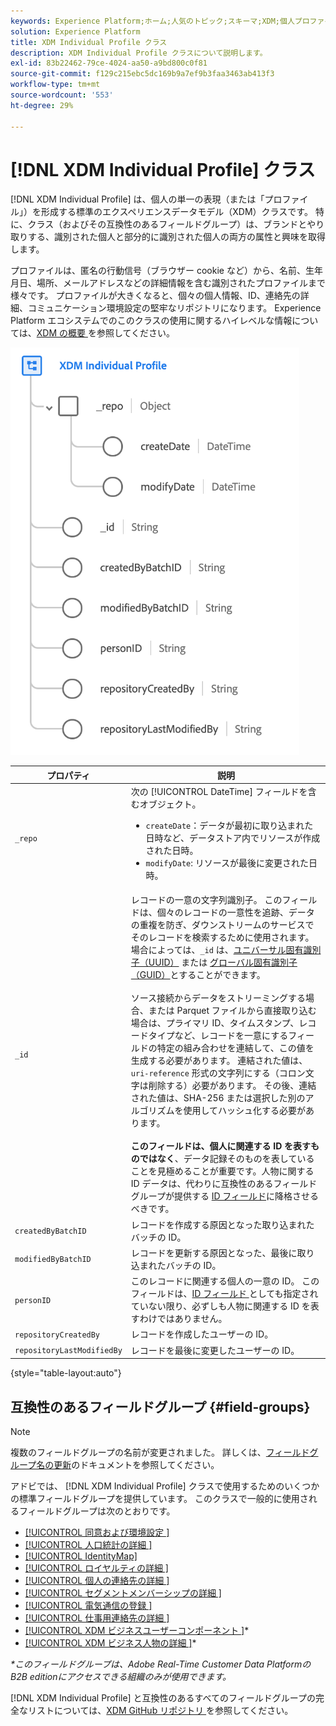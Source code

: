 ```yaml
---
keywords: Experience Platform;ホーム;人気のトピック;スキーマ;XDM;個人プロファイル;フィールド;identityMap;ID マップ;スキーマデザイン;マップ;結合スキーマ;和集合
solution: Experience Platform
title: XDM Individual Profile クラス
description: XDM Individual Profile クラスについて説明します。
exl-id: 83b22462-79ce-4024-aa50-a9bd800c0f81
source-git-commit: f129c215ebc5dc169b9a7ef9b3faa3463ab413f3
workflow-type: tm+mt
source-wordcount: '553'
ht-degree: 29%

---
```


# [!DNL XDM Individual Profile] クラス

[!DNL XDM Individual Profile] は、個人の単一の表現（または「プロファイル」）を形成する標準のエクスペリエンスデータモデル（XDM）クラスです。 特に、クラス（およびその互換性のあるフィールドグループ）は、ブランドとやり取りする、識別された個人と部分的に識別された個人の両方の属性と興味を取得します。

プロファイルは、匿名の行動信号（ブラウザー cookie など）から、名前、生年月日、場所、メールアドレスなどの詳細情報を含む識別されたプロファイルまで様々です。 プロファイルが大きくなると、個々の個人情報、ID、連絡先の詳細、コミュニケーション環境設定の堅牢なリポジトリになります。 Experience Platform エコシステムでのこのクラスの使用に関するハイレベルな情報については、[XDM の概要 ](../home.md#data-behaviors) を参照してください。

![XDM 個人プロファイルクラスのスキーマ図。](../images/classes/individual-profile.png)

| プロパティ | 説明 |
| --- | --- |
| `_repo` | 次の [!UICONTROL DateTime] フィールドを含むオブジェクト。 <ul><li>`createDate`：データが最初に取り込まれた日時など、データストア内でリソースが作成された日時。</li><li>`modifyDate`: リソースが最後に変更された日時。</li></ul> |
| `_id` | レコードの一意の文字列識別子。 このフィールドは、個々のレコードの一意性を追跡、データの重複を防ぎ、ダウンストリームのサービスでそのレコードを検索するために使用されます。 場合によっては、`_id` は、[ユニバーサル固有識別子（UUID）](https://tools.ietf.org/html/rfc4122) または [グローバル固有識別子（GUID）](https://docs.microsoft.com/ja-jp/dotnet/api/system.guid?view=net-5.0)とすることができます。<br><br> ソース接続からデータをストリーミングする場合、または Parquet ファイルから直接取り込む場合は、プライマリ ID、タイムスタンプ、レコードタイプなど、レコードを一意にするフィールドの特定の組み合わせを連結して、この値を生成する必要があります。 連結された値は、`uri-reference` 形式の文字列にする（コロン文字は削除する）必要があります。 その後、連結された値は、SHA-256 または選択した別のアルゴリズムを使用してハッシュ化する必要があります。<br><br>**このフィールドは、個人に関連する ID を表すものではなく**、データ記録そのものを表していることを見極めることが重要です。人物に関する ID データは、代わりに互換性のあるフィールドグループが提供する [ID フィールド](../schema/composition.md#identity)に降格させるべきです。 |
| `createdByBatchID` | レコードを作成する原因となった取り込まれたバッチの ID。 |
| `modifiedByBatchID` | レコードを更新する原因となった、最後に取り込まれたバッチの ID。 |
| `personID` | このレコードに関連する個人の一意の ID。 このフィールドは、[ID フィールド ](../schema/composition.md#identity) としても指定されていない限り、必ずしも人物に関連する ID を表すわけではありません。 |
| `repositoryCreatedBy` | レコードを作成したユーザーの ID。 |
| `repositoryLastModifiedBy` | レコードを最後に変更したユーザーの ID。 |

{style="table-layout:auto"}

## 互換性のあるフィールドグループ {#field-groups}

>[!NOTE]
>
>複数のフィールドグループの名前が変更されました。 詳しくは、[フィールドグループ名の更新](../field-groups/name-updates.md)のドキュメントを参照してください。

アドビでは、 [!DNL XDM Individual Profile] クラスで使用するためのいくつかの標準フィールドグループを提供しています。 このクラスで一般的に使用されるフィールドグループは次のとおりです。

* [[!UICONTROL  同意および環境設定 ]](../field-groups/profile/consents.md)
* [[!UICONTROL  人口統計の詳細 ]](../field-groups/profile/demographic-details.md)
* [[!UICONTROL IdentityMap]](../field-groups/profile/identitymap.md)
* [[!UICONTROL  ロイヤルティの詳細 ]](../field-groups/profile/loyalty-details.md)
* [[!UICONTROL  個人の連絡先の詳細 ]](../field-groups/profile/personal-contact-details.md)
* [[!UICONTROL  セグメントメンバーシップの詳細 ]](../field-groups/profile/segmentation.md)
* [[!UICONTROL  電気通信の登録 ]](../field-groups/profile/telecom-subscription.md)
* [[!UICONTROL  仕事用連絡先の詳細 ]](../field-groups/profile/work-contact-details.md)
* [[!UICONTROL XDM ビジネスユーザーコンポーネント ]](../field-groups/profile/business-person-components.md)\*
* [[!UICONTROL XDM ビジネス人物の詳細 ]](../field-groups/profile/business-person-details.md)\*

*\*このフィールドグループは、Adobe Real-Time Customer Data PlatformのB2B editionにアクセスできる組織のみが使用できます。*

[!DNL XDM Individual Profile] と互換性のあるすべてのフィールドグループの完全なリストについては、[XDM GitHub リポジトリ ](https://github.com/adobe/xdm/tree/master/components/fieldgroups/profile) を参照してください。
